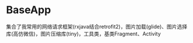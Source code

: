 # BaseApp
集合了我常用的网络请求框架(rxjava结合retrofit2)，图片加载(glide)、图片选择库(高仿微信)，图片压缩库(tiny)，工具类，基类Fragment、Activity
